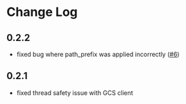 # Change Log

## 0.2.2

* fixed bug where path_prefix was applied incorrectly ([#6](https://github.com/eldarion/django-gapc-storage/pull/6))

## 0.2.1

* fixed thread safety issue with GCS client
